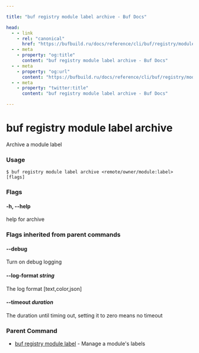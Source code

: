 ```yaml
---

title: "buf registry module label archive - Buf Docs"

head:
  - - link
    - rel: "canonical"
      href: "https://bufbuild.ru/docs/reference/cli/buf/registry/module/label/archive/"
  - - meta
    - property: "og:title"
      content: "buf registry module label archive - Buf Docs"
  - - meta
    - property: "og:url"
      content: "https://bufbuild.ru/docs/reference/cli/buf/registry/module/label/archive/"
  - - meta
    - property: "twitter:title"
      content: "buf registry module label archive - Buf Docs"

---
```


# buf registry module label archive

Archive a module label

### Usage

```console
$ buf registry module label archive <remote/owner/module:label> [flags]
```

### Flags

#### \-h, --help

help for archive

### Flags inherited from parent commands

#### \--debug

Turn on debug logging

#### \--log-format _string_

The log format \[text,color,json\]

#### \--timeout _duration_

The duration until timing out, setting it to zero means no timeout

### Parent Command

- [buf registry module label](../) - Manage a module's labels
